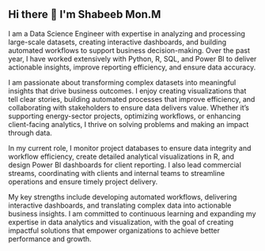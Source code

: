 ## Hi there 👋 I'm Shabeeb Mon.M

I am a Data Science Engineer with expertise in analyzing and processing large-scale datasets, creating interactive dashboards, and building automated workflows to support business decision-making. Over the past year, I have worked extensively with Python, R, SQL, and Power BI to deliver actionable insights, improve reporting efficiency, and ensure data accuracy.

I am passionate about transforming complex datasets into meaningful insights that drive business outcomes. I enjoy creating visualizations that tell clear stories, building automated processes that improve efficiency, and collaborating with stakeholders to ensure data delivers value. Whether it’s supporting energy-sector projects, optimizing workflows, or enhancing client-facing analytics, I thrive on solving problems and making an impact through data.

In my current role, I monitor project databases to ensure data integrity and workflow efficiency, create detailed analytical visualizations in R, and design Power BI dashboards for client reporting. I also lead commercial streams, coordinating with clients and internal teams to streamline operations and ensure timely project delivery.

My key strengths include developing automated workflows, delivering interactive dashboards, and translating complex data into actionable business insights. I am committed to continuous learning and expanding my expertise in data analytics and visualization, with the goal of creating impactful solutions that empower organizations to achieve better performance and growth.

<!--
**shabeeb-m/Shabeeb-M** is a ✨ _special_ ✨ repository because its `README.md` (this file) appears on your GitHub profile.

Here are some ideas to get you started:

- 🔭 I’m currently working on ...
- 🌱 I’m currently learning ...
- 👯 I’m looking to collaborate on ...
- 🤔 I’m looking for help with ...
- 💬 Ask me about ...
- 📫 How to reach me: ...
- 😄 Pronouns: ...
- ⚡ Fun fact: ...
-->
